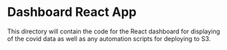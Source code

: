 # Dashboard React App

This directory will contain the code for the React dashboard for displaying of the covid data as well as any automation scripts for deploying to S3.


